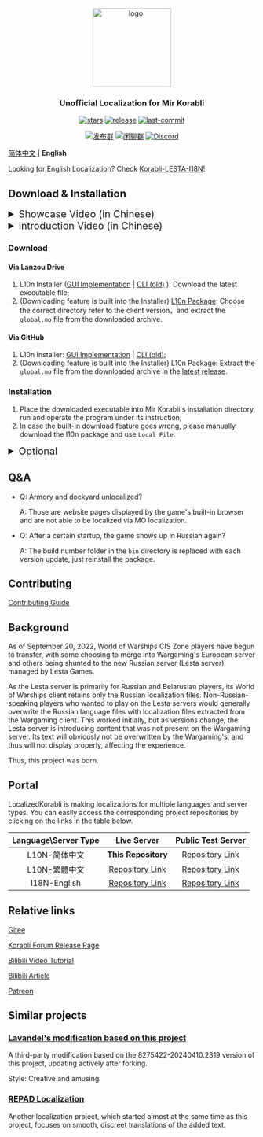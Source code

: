 <div align=center>

  <img  width="160" src="https://github.com/LocalizedKorabli/Korabli-LESTA-L10N/assets/81358657/26415d14-c46e-4bdd-aa26-f7f0234911ce" alt="logo">

<h3>Unofficial Localization for Mir Korabli</h3>

[![stars](https://img.shields.io/github/stars/LocalizedKorabli/Korabli-LESTA-L10N.svg?style=for-the-badge)](https://github.com/LocalizedKorabli/Korabli-LESTA-L10N/stargazers)
[![release](https://img.shields.io/github/release/LocalizedKorabli/Korabli-LESTA-L10N.svg?style=for-the-badge)](https://github.com/LocalizedKorabli/Korabli-LESTA-L10N/releases/latest)
[![last-commit](https://img.shields.io/github/last-commit/LocalizedKorabli/Korabli-LESTA-L10N.svg?style=for-the-badge)](https://github.com/LocalizedKorabli/Korabli-LESTA-L10N/commit)

[![发布群](https://img.shields.io/badge/QQ-Publish-red?style=for-the-badge)](https://qm.qq.com/q/oLZZH47TRA)
[![闲聊群](https://img.shields.io/badge/QQ-Chat-blue?style=for-the-badge)](https://qm.qq.com/q/n3gtv0yfwQ)
[![Discord](https://img.shields.io/discord/1275430075369656381?style=for-the-badge)](https://discord.gg/3d9k2mkWy4)

</div>

[简体中文](/README.md) | **English**

Looking for English Localization? Check [Korabli-LESTA-I18N](https://github.com/LocalizedKorabli/Korabli-LESTA-I18N)!

## Download & Installation

<details><summary style="font-size: 20px;">Showcase Video (in Chinese)</summary>

[![](https://github.com/user-attachments/assets/d5918619-f147-4f0f-8871-c2e7f0be6976)](https://player.bilibili.com/player.html?aid=112944050341775&bvid=BV1rDYReAEws&cid=25777407882&page=1)

</details>

<details><summary style="font-size: 20px;">Introduction Video (in Chinese)</summary>

[![](https://github.com/LocalizedKorabli/Korabli-LESTA-L10N/assets/81358657/d8d44d1f-f448-4feb-ab07-7ab2ccbca54e)](https://player.bilibili.com/player.html?aid=1755946809&bvid=BV1c4421D7Gh&cid=1596825150&page=1)

</details>

### Download

#### Via Lanzou Drive

1. L10n Installer ([GUI Implementation](https://tapio.lanzn.com/b0nybehgb) | [CLI (old)](https://tapio.lanzn.com/b0nybx87c) ): Download the latest executable file;
2. (Downloading feature is built into the Installer) [L10n Package](https://tapio.lanzn.com/b01lit85i): Choose the correct directory refer to the client version，and extract the `global.mo` file from the downloaded archive.

#### Via GitHub

1. L10n Installer: [GUI Implementation](https://github.com/LocalizedKorabli/L10nInstallerGUI/releases/latest) | [CLI (old)](https://github.com/LocalizedKorabli/L10nInstaller/releases/latest);
2. (Downloading feature is built into the Installer) L10n Package: Extract the `global.mo` file from the downloaded archive in the [latest release](https://github.com/LocalizedKorabli/Korabli-LESTA-L10N/releases/latest).

### Installation

1. Place the downloaded executable into Mir Korabli's installation directory, run and operate the program under its instruction;
2. In case the built-in download feature goes wrong, please manually download the l10n package and use `Local File`.

<details><summary style="font-size: 20px;">Optional</summary>

#### Mods (Modifications)

The installer can automatically apply mods (usually `.po` or `.mo`) in the `l10n_installer/mods/`directory to the l10n package to be installed.

#### Download Mods

[Lanzou Drive](https://tapio.lanzn.com/b0nxzso2b) | [GitHub](https://github.com/LocalizedKorabli/L10nModifications)

#### Apply Mods

- Place the `mo` files (extract from, if downloaded via Lanzou Drive, the downloaded archives) to the `<GamePath>/l10n_installer/mods` directory, which is created once you run the installer;
- Run the installer;
- (GUI Implementation) Select `Apply Mods`;
- (CLI) Press `Y` and enter when it notifies `Do you want to apply the mods in l10n_installer/mods/ to the l10n package?`

</details>

## Q&A

- Q: Armory and dockyard unlocalized?

  A: Those are website pages displayed by the game's built-in browser and are not able to be localized via MO localization.
  
- Q: After a certain startup, the game shows up in Russian again?

  A: The build number folder in the `bin` directory is replaced with each version update, just reinstall the package.

## Contributing

[Contributing Guide](CONTRIBUTING.md)

## Background

As of September 20, 2022, World of Warships CIS Zone players have begun to transfer, with some choosing to merge into Wargaming's European server and others being shunted to the new Russian server (Lesta server) managed by Lesta Games.

As the Lesta server is primarily for Russian and Belarusian players, its World of Warships client retains only the Russian localization files.
Non-Russian-speaking players who wanted to play on the Lesta servers would generally overwrite the Russian language files with localization files extracted from the Wargaming client.
This worked initially, but as versions change, the Lesta server is introducing content that was not present on the Wargaming server.
Its text will obviously not be overwritten by the Wargaming's, and thus will not display properly, affecting the experience.

Thus, this project was born.

## Portal

LocalizedKorabli is making localizations for multiple languages and server types.
You can easily access the corresponding project repositories by clicking on the links in the table below.

| Language\Server Type | Live Server | Public Test Server |
|:--------------------:|:-----------:|:------------------:|
| L10N-简体中文 | **This Repository** | [Repository Link](https://github.com/LocalizedKorabli/Korabli-LESTA-L10N-PublicTest) |
| L10N-繁體中文 | [Repository Link](https://github.com/LocalizedKorabli/Korabli-L10n-CHT) | [Repository Link](https://github.com/LocalizedKorabli/Korabli-L10n-CHT-PublicTest) |
| I18N-English | [Repository Link](https://github.com/LocalizedKorabli/Korabli-LESTA-I18N) | [Repository Link](https://github.com/LocalizedKorabli/Korabli-LESTA-I18N-PublicTest) |


## Relative links

[Gitee](https://gitee.com/nova-committee/korabli-LESTA-L10N)

[Korabli Forum Release Page](https://forum.korabli.su/topic/161848-/)

[Bilibili Video Tutorial](https://www.bilibili.com/video/BV1c4421D7Gh)

[Bilibili Article](https://www.bilibili.com/opus/918285182086152224)

[Patreon](https://www.patreon.com/LocalizedKorabli)

## Similar projects

### [Lavandel's modification based on this project](https://github.com/EGIST-Lavandel/RU2CNKorabliModificate)

A third-party modification based on the 8275422-20240410.2319 version of this project, updating actively after forking.

Style: Creative and amusing.

### [REPAD Localization](https://github.com/DDFantasyV/Korabli_localization_chs)

Another localization project, which started almost at the same time as this project, focuses on smooth, discreet translations of the added text.
